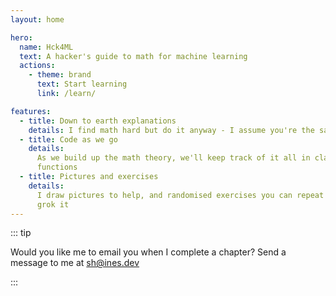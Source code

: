 ```yaml
---
layout: home

hero:
  name: Hck4ML
  text: A hacker's guide to math for machine learning
  actions:
    - theme: brand
      text: Start learning
      link: /learn/

features:
  - title: Down to earth explanations
    details: I find math hard but do it anyway - I assume you're the same
  - title: Code as we go
    details:
      As we build up the math theory, we'll keep track of it all in classes and
      functions
  - title: Pictures and exercises
    details:
      I draw pictures to help, and randomised exercises you can repeat until you
      grok it
---
```


::: tip

Would you like me to email you when I complete a chapter? Send a message to me
at <a href="mailto:sh@ines.dev?subject=Hck4ML">sh@ines.dev</a>

:::
